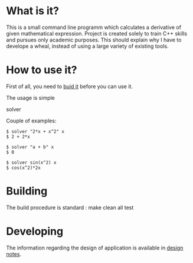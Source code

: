# What is it?

This is a small command line programm which calculates a derivative of given mathematical expression. 
Project is created solely to train C++ skills and pursues only academic purposes.
This should explain why I have to develope a wheal, instead of using a large variety of existing tools.

# How to use it?
First of all, you need to [buid it](#build) before you can use it.

The usage is simple

solver <expression> <variable>

Couple of examples:
```
$ solver "2*x + x^2" x
$ 2 + 2*x
```

```
$ solver "a + b" x
$ 0
```

```
$ solver sin(x^2) x
$ cos(x^2)*2x
```

# Building <a name="build"></a>

The build procedure is standard :
make clean all test

# Developing 
The information regarding the design of application is available in [design notes](docs/notes.md).

